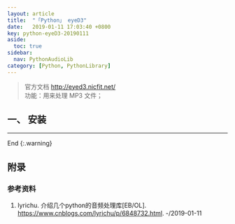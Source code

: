 ```yaml
---
layout: article
title:  "「Python」 eyeD3"
date:   2019-01-11 17:03:40 +0800
key: python-eyeD3-20190111
aside:
  toc: true
sidebar:
  nav: PythonAudioLib
category: [Python, PythonLibrary]
---
```

> 官方文档 <http://eyed3.nicfit.net/>  
功能：用来处理 MP3 文件；  

## 一、 安装


-------------------  
 End
{:.warning}  


## 附录
### 参考资料
1. lyrichu. 介绍几个python的音频处理库[EB/OL]. <https://www.cnblogs.com/lyrichu/p/6848732.html>. -/2019-01-11   
